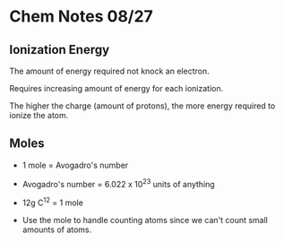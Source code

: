 # Chem Notes 08/27

Ionization Energy
-----------------

The amount of energy required not knock an electron.

Requires increasing amount of energy for each ionization.

The higher the charge (amount of protons), the more energy required to ionize the atom.

Moles
-----

- 1 mole = Avogadro's number

- Avogadro's number = 6.022 x 10<sup>23</sup> units of anything

- 12g C<sup>12</sup> = 1 mole

- Use the mole to handle counting atoms since we can't count small amounts of atoms.